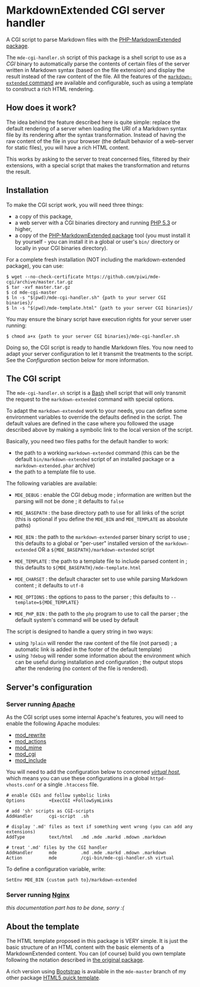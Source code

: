 MarkdownExtended CGI server handler
===================================

A CGI script to parse Markdown files with the [PHP-MarkdownExtended package](http://github.com/piwi/markdown-extended).

The `mde-cgi-handler.sh` script of this package is a shell script to use as a *CGI* binary 
to automatically parse the contents of certain files of the server written in Markdown syntax
(based on the file extension) and display the result instead of the raw content of
the file. All the features of the [`markdown-extended` command](http://github.com/piwi/markdown-extended/tree/master/docs/MANPAGE.md)
are available and configurable, such as using a template to construct a rich HTML
rendering.


How does it work?
-----------------

The idea behind the feature described here is quite simple: replace the default rendering
of a server when loading the URI of a Markdown syntax file by its rendering after the syntax
transformation. Instead of having the raw content of the file in your browser (the default
behavior of a web-server for static files), you will have a rich HTML content.

This works by asking to the server to treat concerned files, filtered by their extensions,
with a special script that makes the transformation and returns the result.


Installation
------------

To make the CGI script work, you will need three things:

-   a copy of this package,
-   a web server with a CGI binaries directory and running [PHP 5.3](http://php.net/) or higher,
-   a copy of the [PHP-MarkdownExtended package](http://github.com/piwi/markdown-extended) tool
    (you must install it by yourself - you can install it in a global or user's `bin/` directory 
    or locally in your CGI binaries directory).

For a complete fresh installation (NOT including the markdown-extended package), you can use:

    $ wget --no-check-certificate https://github.com/piwi/mde-cgi/archive/master.tar.gz
    $ tar -xvf master.tar.gz
    $ cd mde-cgi-master
    $ ln -s "$(pwd)/mde-cgi-handler.sh" {path to your server CGI binaries}/
    $ ln -s "$(pwd)/mde-template.html" {path to your server CGI binaries}/

You may ensure the binary script have execution rights for your server user running:

    $ chmod a+x {path to your server CGI binaries}/mde-cgi-handler.sh

Doing so, the CGI script is ready to handle Markdown files. You now need to adapt your
server configuration to let it transmit the treatments to the script. See the *Configuration*
section below for more information.


The CGI script
--------------

The `mde-cgi-handler.sh` script is a [Bash](http://www.gnu.org/software/bash/) shell script
that will only transmit the request to the `markdown-extended` command with special options.

To adapt the `markdown-extended` work to your needs, you can define some environment
variables to override the defaults defined in the script. The default values are defined
in the case where you followed the usage described above by making a symbolic link to the 
local version of the script.

Basically, you need two files paths for the default handler to work:

-   the path to a working `markdown-extended` command (this can be the default `bin/markdown-extended`
    script of an installed package or a `markdown-extended.phar` archive)
-   the path to a template file to use.

The following variables are available:

-   `MDE_DEBUG` : enable the CGI debug mode ; information are written but the parsing will
    not be done ; it defaults to `false`

-   `MDE_BASEPATH` : the base directory path to use for all links of the script (this is
    optional if you define the `MDE_BIN` and `MDE_TEMPLATE` as absolute paths)

-   `MDE_BIN` : the path to the `markdown-extended` parser binary script to use ; this
    defaults to a global or "per-user" installed version of the `markdown-extended` OR
    a `${MDE_BASEPATH}/markdown-extended` script

-   `MDE_TEMPLATE` : the path to a template file to include parsed content in ; this defaults
    to `${MDE_BASEPATH}/mde-template.html`

-   `MDE_CHARSET` : the default character set to use while parsing Markdown content ; it
    defaults to `utf-8`

-   `MDE_OPTIONS` : the options to pass to the parser ; this defaults to `--template=${MDE_TEMPLATE}`

-   `MDE_PHP_BIN` : the path to the `php` program to use to call the parser ; the default
    system's command will be used by default

The script is designed to handle a query string in two ways:

-   using `?plain` will render the raw content of the file (not parsed) ; a automatic link
    is added in the footer of the default template)
-   using `?debug` will render some information about the environment which can be useful
    during installation and configuration ; the output stops after the rendering (no content
    of the file is rendered).


Server's configuration
----------------------

### Server running [Apache](http://httpd.apache.org/)

As the CGI script uses some internal Apache's features, you will need to enable the following
Apache modules:

-   [mod_rewrite](http://httpd.apache.org/docs/2.2/en/mod/mod_rewrite.html)
-   [mod_actions](http://httpd.apache.org/docs/trunk/en/mod/mod_actions.html)
-   [mod_mime](http://httpd.apache.org/docs/2.2/en/mod/mod_mime.html)
-   [mod_cgi](http://httpd.apache.org/docs/2.2/en/mod/mod_cgi.html)
-   [mod_include](http://httpd.apache.org/docs/2.2/mod/mod_include.html)

You will need to add the configuration below to concerned *[virtual host](http://httpd.apache.org/docs/2.2/en/vhosts/)*, 
which means you can use these configurations in a global `httpd-vhosts.conf` or 
a single `.htaccess` file.

    # enable CGIs and follow symbolic links
    Options         +ExecCGI +FollowSymLinks
    
    # add 'sh' scripts as CGI-scripts
    AddHandler      cgi-script  .sh
    
    # display '.md' files as text if something went wrong (you can add any extensions)
    AddType         text/html   .md .mde .markd .mdown .markdown
    
    # treat '.md' files by the CGI handler
    AddHandler      mde         .md .mde .markd .mdown .markdown
    Action          mde         /cgi-bin/mde-cgi-handler.sh virtual

To define a configuration variable, write:

    SetEnv MDE_BIN {custom path to}/markdown-extended


### Server running [Nginx](http://nginx.org/)

*this documentation part has to be done, sorry :(*


About the template
------------------

The HTML template proposed in this package is VERY simple. It is just the basic structure
of an HTML content with the basic elements of a MarkdownExtended content. You can (of course)
build you own template following the notation described in 
[the original package](http://github.com/piwi/markdown-extended/tree/master/docs/).

A rich version using [Bootstrap](http://getbootstrap.com/) is available in the `mde-master` 
branch of my other package [HTML5 quick template](http://github.com/piwi/html5-quick-template/tree/mde-master).
